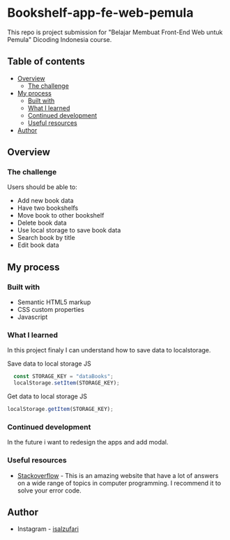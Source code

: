 # Bookshelf-app-fe-web-pemula
This repo is project submission for "Belajar Membuat Front-End Web untuk Pemula" Dicoding Indonesia course.

## Table of contents

- [Overview](#overview)
  - [The challenge](#the-challenge)
- [My process](#my-process)
  - [Built with](#built-with)
  - [What I learned](#what-i-learned)
  - [Continued development](#continued-development)
  - [Useful resources](#useful-resources)
- [Author](#author)

## Overview

### The challenge

Users should be able to:

- Add new book data
- Have two bookshelfs
- Move book to other bookshelf
- Delete book data
- Use local storage to save book data
- Search book by title
- Edit book data

## My process

### Built with

- Semantic HTML5 markup
- CSS custom properties
- Javascript

### What I learned

In this project finaly I can understand how to save data to localstorage.

Save data to local storage JS
```javascript
  const STORAGE_KEY = "dataBooks";
  localStorage.setItem(STORAGE_KEY);
```
Get data to local storage JS
```javascript
localStorage.getItem(STORAGE_KEY);
```

### Continued development

In the future i want to redesign the apps and add modal.

### Useful resources
- [Stackoverflow](https://stackoverflow.com/) - This is an amazing website that have a lot of answers on a wide range of topics in computer programming. I recommend it to solve your error code.

## Author
- Instagram - [isalzufari](https://www.instagram.com/isalzufari/)

